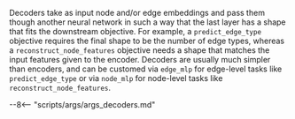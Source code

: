 Decoders take as input node and/or edge embeddings and pass them though another neural network in such a way that the last layer has a shape that fits the downstream objective. For example, a `predict_edge_type` objective requires the final shape to be the number of edge types, whereas a `reconstruct_node_features` objective needs a shape that matches the input features given to the encoder.
Decoders are usually much simpler than encoders, and can be customed via `edge_mlp` for edge-level tasks like `predict_edge_type` or via `node_mlp` for node-level tasks like `reconstruct_node_features`.

--8<-- "scripts/args/args_decoders.md"

